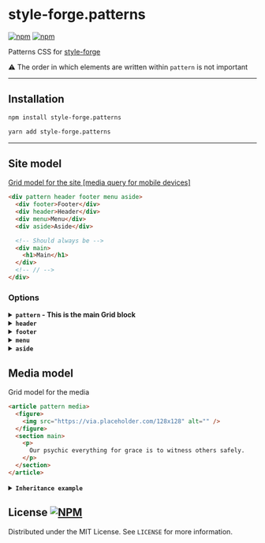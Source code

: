 # style-forge.patterns

[![npm](https://img.shields.io/npm/v/style-forge.patterns)][npm-link]
[![npm](https://img.shields.io/npm/dm/style-forge.patterns)][npm-link]

Patterns CSS for [style-forge](https://www.npmjs.com/package/style-forge)

⚠️ The order in which elements are written within `pattern` is not important

<hr />

## Installation
```bash
npm install style-forge.patterns
```
```bash
yarn add style-forge.patterns
```

<hr />


## Site model

<u>Grid model for the site [media query for mobile devices]</u>

```html
<div pattern header footer menu aside>
  <div footer>Footer</div>
  <div header>Header</div>
  <div menu>Menu</div>
  <div aside>Aside</div>

  <!-- Should always be -->
  <div main>
    <h1>Main</h1>
  </div>
  <!-- // -->
</div>
```

### Options

<details>
  <summary><strong><code>pattern</code> - This is the main Grid block</strong></summary>

  ```html
  <div pattern>
    <div main>
      <h1>Main</h1>
    </div>
  </div>
  ```
</details>

<details>
  <summary><strong><code>header</code></strong></summary>

  ```html
  <div pattern header>
    <div main>
      <h1>Main</h1>
    </div>
    <div header>Header</div>
  </div>
  ```
</details>

<details>
  <summary><strong><code>footer</code></strong></summary>

  ```html
  <div pattern footer>
    <div main>
      <h1>Main</h1>
    </div>
    <div footer>Footer</div>
  </div>
  ```
</details>

<details>
  <summary><strong><code>menu</code></strong></summary>

  ```html
  <div pattern menu>
    <div main>
      <h1>Main</h1>
    </div>
    <div menu>Menu</div>
  </div>
  ```
</details>

<details>
  <summary><strong><code>aside</code></strong></summary>

  ```html
  <div pattern aside>
    <div main>
      <h1>Main</h1>
    </div>
    <div aside>Aside</div>
  </div>
  ```
</details>

## Media model

Grid model for the media

```html
<article pattern media>
  <figure>
    <img src="https://via.placeholder.com/128x128" alt="" />
  </figure>
  <section main>
    <p>
      Our psychic everything for grace is to witness others safely.
    </p>
  </section>
</article>
```

<details>
  <summary><strong><code>Inheritance example</code></strong></summary>

```html
<article pattern media>
  <figure>
    <img src="https://via.placeholder.com/128x128" alt="" />
  </figure>
  <section main>
    <p>
      Our psychic everything for grace is to witness others safely.
    </p>
    <p>
      Our psychic everything for grace is to witness others safely.
    </p>
    <article pattern media>
      <figure>
        <img src="https://via.placeholder.com/128x128" alt="" />
      </figure>
      <section main>
        <p>
          Our psychic everything for grace is to witness others safely.
        </p>
      </section>
    </article>
  </section>
</article>
```
</details>

## License [![NPM](https://img.shields.io/npm/l/style-forge.patterns)](https://github.com/Sarmaged/style-forge.patterns/blob/main/LICENSE)

Distributed under the MIT License. See `LICENSE` for more information.

[npm-link]: https://www.npmjs.com/package/style-forge.patterns
[github-link]: https://github.com/Sarmaged/style-forge.patterns
